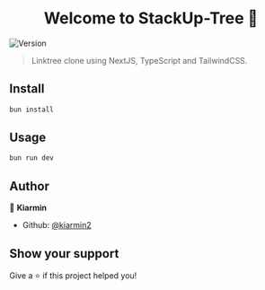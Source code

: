 <h1 align="center">Welcome to StackUp-Tree 👋</h1>
<p>
  <img alt="Version" src="https://img.shields.io/badge/version-0.0.1-blue.svg?cacheSeconds=2592000" />
</p>

> Linktree clone using NextJS, TypeScript and TailwindCSS.

## Install

```sh
bun install
```

## Usage

```sh
bun run dev
```

## Author

👤 **Kiarmin**

- Github: [@kiarmin2](https://github.com/kiarmin2)

## Show your support

Give a ⭐️ if this project helped you!
